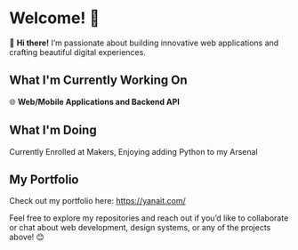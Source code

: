 # Welcome! 👋

🚀 **Hi there!** I’m passionate about building innovative web applications and crafting beautiful digital experiences.

## What I'm Currently Working On
🌐 **Web/Mobile Applications and Backend API** 

## What I'm Doing
Currently Enrolled at Makers, Enjoying adding Python to my Arsenal

## My Portfolio
Check out my portfolio here: https://yanait.com/

Feel free to explore my repositories and reach out if you’d like to collaborate or chat about web development, design systems, or any of the projects above! 😊
